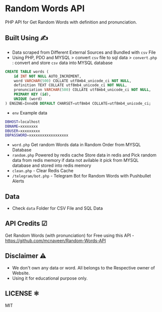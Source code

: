 # Random Words API

PHP API for Get Random Words with definition and pronunciation.  

## Built Using ✍️

- Data scraped from Different External Sources and Bundled with `csv` File
- Using PHP, PDO and MYSQL > convert `csv` file to sql data > `convert.php` : convert and store `csv` data into MYSQL database

```sql
CREATE TABLE words (
    id INT NOT NULL AUTO_INCREMENT,
    word VARCHAR(500) COLLATE utf8mb4_unicode_ci NOT NULL,
    definition TEXT COLLATE utf8mb4_unicode_ci NOT NULL,
    pronunciation VARCHAR(500) COLLATE utf8mb4_unicode_ci NOT NULL,
    PRIMARY KEY (id),
    UNIQUE (word)
) ENGINE=InnoDB DEFAULT CHARSET=utf8mb4 COLLATE=utf8mb4_unicode_ci;
```

- `env` Example data

```sh
DBHOST=localhost
DBNAME=xxxxxxxx
DBUSER=xxxxxxxxx
DBPASSWORD=xxxxxxxxxxxxxxxxxx
```

- `word.php` Get random Words data in Random Order from MYSQL Database
- `random.php` Powered by redis cache Store data in redis and Pick random data from redis memory if data not avilable it pick from MYSQL database and stored into redis memory
- `clean.php` - Clear Redis Cache
- `/telegram/bot.php` - Telegram Bot for Random Words with Pushbullet Alerts  

## Data

- Check `data` Folder for CSV File and SQL Data  

## API Credits ☑

Get Random Words (with pronunciation) for Free using this API - <https://github.com/mcnaveen/Random-Words-API>  

## Disclaimer ⚠

- We don't own any data or word. All belongs to the Respective owner of Website.  
- Using it for educational purpose only.  

## LICENSE ⚛

MIT
